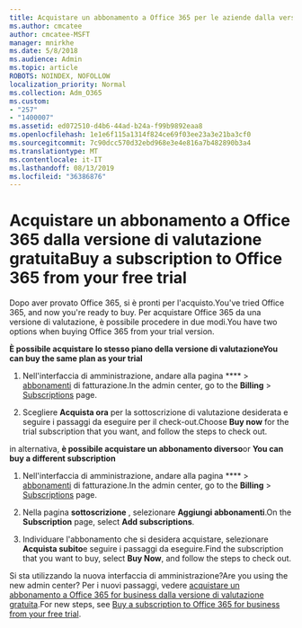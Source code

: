 ```yaml
---
title: Acquistare un abbonamento a Office 365 per le aziende dalla versione di valutazione gratuita
ms.author: cmcatee
author: cmcatee-MSFT
manager: mnirkhe
ms.date: 5/8/2018
ms.audience: Admin
ms.topic: article
ROBOTS: NOINDEX, NOFOLLOW
localization_priority: Normal
ms.collection: Adm_O365
ms.custom:
- "257"
- "1400007"
ms.assetid: ed072510-d4b6-44ad-b24a-f99b9892eaa8
ms.openlocfilehash: 1e1e6f115a1314f824ce69f03ee23a3e21ba3cf0
ms.sourcegitcommit: 7c90dcc570d32ebd968e3e4e816a7b482890b3a4
ms.translationtype: MT
ms.contentlocale: it-IT
ms.lasthandoff: 08/13/2019
ms.locfileid: "36386876"
---
```

# <a name="buy-a-subscription-to-office-365-from-your-free-trial"></a><span data-ttu-id="89ae8-102">Acquistare un abbonamento a Office 365 dalla versione di valutazione gratuita</span><span class="sxs-lookup"><span data-stu-id="89ae8-102">Buy a subscription to Office 365 from your free trial</span></span>

<span data-ttu-id="89ae8-103">Dopo aver provato Office 365, si è pronti per l'acquisto.</span><span class="sxs-lookup"><span data-stu-id="89ae8-103">You've tried Office 365, and now you're ready to buy.</span></span> <span data-ttu-id="89ae8-104">Per acquistare Office 365 da una versione di valutazione, è possibile procedere in due modi.</span><span class="sxs-lookup"><span data-stu-id="89ae8-104">You have two options when buying Office 365 from your trial version.</span></span>
  
 <span data-ttu-id="89ae8-105">**È possibile acquistare lo stesso piano della versione di valutazione**</span><span class="sxs-lookup"><span data-stu-id="89ae8-105">**You can buy the same plan as your trial**</span></span>
  
1. <span data-ttu-id="89ae8-106">Nell'interfaccia di amministrazione, andare alla pagina \*\*\*\* \> [abbonamenti](https://go.microsoft.com/fwlink/p/?linkid=842054) di fatturazione.</span><span class="sxs-lookup"><span data-stu-id="89ae8-106">In the admin center, go to the **Billing** \> [Subscriptions](https://go.microsoft.com/fwlink/p/?linkid=842054) page.</span></span>

2. <span data-ttu-id="89ae8-107">Scegliere **Acquista ora** per la sottoscrizione di valutazione desiderata e seguire i passaggi da eseguire per il check-out.</span><span class="sxs-lookup"><span data-stu-id="89ae8-107">Choose **Buy now** for the trial subscription that you want, and follow the steps to check out.</span></span>

<span data-ttu-id="89ae8-108">in alternativa, **è possibile acquistare un abbonamento diverso**</span><span class="sxs-lookup"><span data-stu-id="89ae8-108">or **You can buy a different subscription**</span></span>
  
1. <span data-ttu-id="89ae8-109">Nell'interfaccia di amministrazione, andare alla pagina \*\*\*\* \> [abbonamenti](https://go.microsoft.com/fwlink/p/?linkid=842054) di fatturazione.</span><span class="sxs-lookup"><span data-stu-id="89ae8-109">In the admin center, go to the **Billing** \> [Subscriptions](https://go.microsoft.com/fwlink/p/?linkid=842054) page.</span></span>

2. <span data-ttu-id="89ae8-110">Nella pagina **sottoscrizione** , selezionare **Aggiungi abbonamenti**.</span><span class="sxs-lookup"><span data-stu-id="89ae8-110">On the **Subscription** page, select **Add subscriptions**.</span></span>

3. <span data-ttu-id="89ae8-111">Individuare l'abbonamento che si desidera acquistare, selezionare **Acquista subito**e seguire i passaggi da eseguire.</span><span class="sxs-lookup"><span data-stu-id="89ae8-111">Find the subscription that you want to buy, select **Buy Now**, and follow the steps to check out.</span></span>

<span data-ttu-id="89ae8-112">Si sta utilizzando la nuova interfaccia di amministrazione?</span><span class="sxs-lookup"><span data-stu-id="89ae8-112">Are you using the new admin center?</span></span> <span data-ttu-id="89ae8-113">Per i nuovi passaggi, vedere [acquistare un abbonamento a Office 365 for business dalla versione di valutazione gratuita](https://docs.microsoft.com/en-us/office365/admin/subscriptions-and-billing/buy-a-subscription-from-your-free-trial).</span><span class="sxs-lookup"><span data-stu-id="89ae8-113">For new steps, see [Buy a subscription to Office 365 for business from your free trial](https://docs.microsoft.com/en-us/office365/admin/subscriptions-and-billing/buy-a-subscription-from-your-free-trial).</span></span>